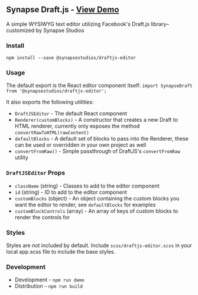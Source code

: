 Synapse Draft.js - [View Demo](http://synapsestudios.github.io/draftjs-editor/)
----
A simple WYSIWYG text editor utilizing Facebook's Draft.js library– customized by Synapse Studios

### Install
`npm install --save @synapsestudios/draftjs-editor`

### Usage
The default export is the React editor component itself:
`import SynapseDraft from '@synapsestudios/draftjs-editor';`

It also exports the following utilities:
* `DraftJSEditor` - The default React component  
* `Renderer(customBlocks)` - A constructor that creates a new Draft to HTML renderer, currently only exposes the method `convertRawToHTML(rawContent)`
* `defaultBlocks` - A default set of blocks to pass into the Renderer, these can be used or overridden in your own project as well
* `convertFromRaw()` - Simple passthrough of DraftJS's `convertFromRaw` utility

### `DraftJSEditor` Props
* `className` (string) - Classes to add to the editor component
* `id` (string) - ID to add to the editor component
* `customBlocks` (object) - An object containing the custom blocks you want the editor to render, see `defaultBlocks` for examples
* `customBlockControls` (array) - An array of keys of custom blocks to render the controls for


### Styles
Styles are not included by default. Include `scss/draftjs-editor.scss` in your local app.scss file to include the base styles.

### Development
* Development - `npm run demo`
* Distribution - `npm run build`
